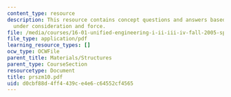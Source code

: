 ```yaml
---
content_type: resource
description: This resource contains concept questions and answers based on bar truss
  under consideration and force.
file: /media/courses/16-01-unified-engineering-i-ii-iii-iv-fall-2005-spring-2006/d0cbf88d4ff4439ce4e6c64552cf4565_prszm10.pdf
file_type: application/pdf
learning_resource_types: []
ocw_type: OCWFile
parent_title: Materials/Structures
parent_type: CourseSection
resourcetype: Document
title: prszm10.pdf
uid: d0cbf88d-4ff4-439c-e4e6-c64552cf4565
---
```


